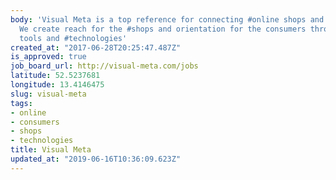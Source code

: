 ```yaml
---
body: 'Visual Meta is a top reference for connecting #online shops and #consumers.
  We create reach for the #shops and orientation for the consumers through our cutting-edge
  tools and #technologies'
created_at: "2017-06-28T20:25:47.487Z"
is_approved: true
job_board_url: http://visual-meta.com/jobs
latitude: 52.5237681
longitude: 13.4146475
slug: visual-meta
tags:
- online
- consumers
- shops
- technologies
title: Visual Meta
updated_at: "2019-06-16T10:36:09.623Z"
---
```


